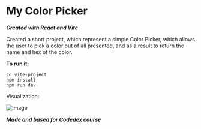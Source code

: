 # My Color Picker
***Created with React and Vite***

Created a short project, which represent a simple Color Picker, which allows the user to pick a color out of all presented, and as a result to return the name and hex of the color.

**To run it:**
```
cd vite-project
npm install
npm run dev
```

Visualization:

![image](https://github.com/user-attachments/assets/3a8fedd1-1836-4832-86d1-cc8fc519dabc)


***Made and based for Codedex course***
